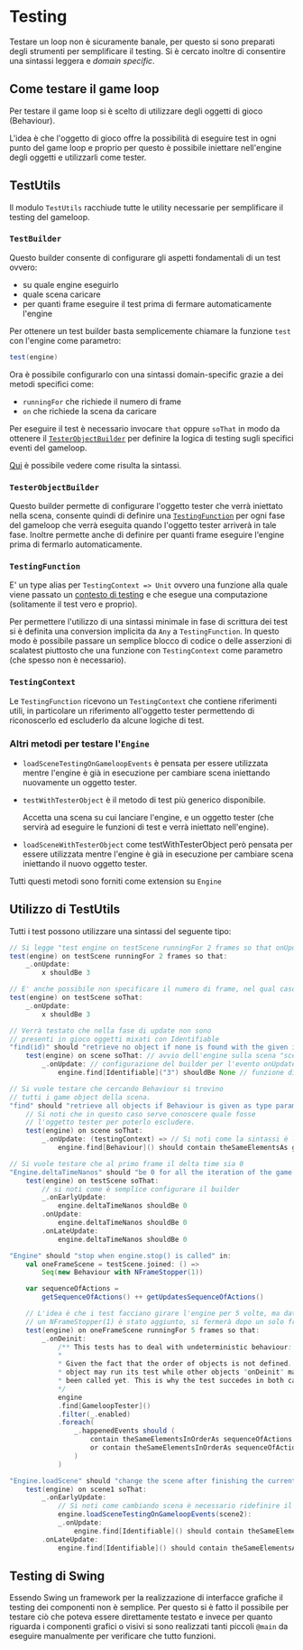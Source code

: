 # Testing
Testare un loop non è sicuramente banale, per questo si sono preparati degli strumenti per semplificare il testing. Si è cercato inoltre di consentire una sintassi leggera e *domain specific*.

## Come testare il game loop
Per testare il game loop si è scelto di utilizzare degli oggetti di gioco (Behaviour).

L'idea è che l'oggetto di gioco offre la possibilità di eseguire test in ogni punto del game loop e proprio per questo è possibile iniettare nell'engine degli oggetti e utilizzarli come tester.

## TestUtils
Il modulo `TestUtils` racchiude tutte le utility necessarie per semplificare il testing del gameloop.

### `TestBuilder`
Questo builder consente di configurare gli aspetti fondamentali di un test ovvero:
- su quale engine eseguirlo
- quale scena caricare
- per quanti frame eseguire il test prima di fermare automaticamente l'engine

Per ottenere un test builder basta semplicemente chiamare la funzione `test` con l'engine come parametro:
```scala
test(engine)
```
Ora è possibile configurarlo con una sintassi domain-specific grazie a dei metodi specifici come:
- `runningFor` che richiede il numero di frame
- `on` che richiede la scena da caricare

Per eseguire il test è necessario invocare `that` oppure `soThat` in modo da ottenere il [`TesterObjectBuilder`](#testerobjectbuilder) per definire la logica di testing sugli specifici eventi del gameloop.

[Qui](#utilizzo-di-testutils) è possibile vedere come risulta la sintassi.

### `TesterObjectBuilder`
Questo builder permette di configurare l'oggetto tester che verrà iniettato nella scena, consente quindi di definire una [`TestingFunction`](#testingfunction) per ogni fase del gameloop che verrà eseguita quando l'oggetto tester arriverà in tale fase.
Inoltre permette anche di definire per quanti frame eseguire l'engine prima di fermarlo automaticamente.

### `TestingFunction`
E' un type alias per `TestingContext => Unit` ovvero una funzione alla quale viene passato un [contesto di testing](#testingcontext) e che esegue una computazione (solitamente il test vero e proprio).

Per permettere l'utilizzo di una sintassi minimale in fase di scrittura dei test si è definita una conversion implicita da `Any` a `TestingFunction`.
In questo modo è possibile passare un semplice blocco di codice o delle asserzioni di scalatest piuttosto che una funzione con `TestingContext` come parametro (che spesso non è necessario).

### `TestingContext`
Le `TestingFunction` ricevono un `TestingContext` che contiene riferimenti utili, in particolare un riferimento all'oggetto tester permettendo di riconoscerlo ed escluderlo da alcune logiche di test.

### Altri metodi per testare l'`Engine`
- `loadSceneTestingOnGameloopEvents` è pensata per essere utilizzata mentre l'engine è già in esecuzione per cambiare scena iniettando nuovamente un oggetto tester.
- `testWithTesterObject` è il metodo di test più generico disponibile.

    Accetta una scena su cui lanciare l'engine, e un oggetto tester (che servirà ad eseguire le funzioni di test e verrà iniettato nell'engine).
- `loadSceneWithTesterObject` come testWithTesterObject però pensata per essere utilizzata mentre l'engine è già in esecuzione per cambiare scena iniettando il nuovo oggetto tester.

Tutti questi metodi sono forniti come extension su `Engine`

## Utilizzo di TestUtils
Tutti i test possono utilizzare una sintassi del seguente tipo:
```scala
// Si legge "test engine on testScene runningFor 2 frames so that onUpdate x shouldBe 3
test(engine) on testScene runningFor 2 frames so that: 
    _.onUpdate:
        x shouldBe 3

// E' anche possibile non specificare il numero di frame, nel qual caso di default verrà eseguito un solo frame
test(engine) on testScene soThat: 
    _.onUpdate:
        x shouldBe 3
```

```scala
// Verrà testato che nella fase di update non sono
// presenti in gioco oggetti mixati con Identifiable
"find(id)" should "retrieve no object if none is found with the given identifier" in:
    test(engine) on scene soThat: // avvio dell'engine sulla scena "scene"
        _.onUpdate: // configurazione del builder per l'evento onUpdate
            engine.find[Identifiable]("3") shouldBe None // funzione di test
```

```scala
// Si vuole testare che cercando Behaviour si trovino
// tutti i game object della scena.
"find" should "retrieve all objects if Behaviour is given as type parameters" in:
    // Si noti che in questo caso serve conoscere quale fosse
    // l'oggetto tester per poterlo escludere.
    test(engine) on scene soThat:
        _.onUpdate: (testingContext) => // Si noti come la sintassi è la stessa ma basta aggiungere il parametro
            engine.find[Behaviour]() should contain theSameElementsAs gameObjects + testingContext.testerObject
```

```scala
// Si vuole testare che al primo frame il delta time sia 0
"Engine.deltaTimeNanos" should "be 0 for all the iteration of the game loop" in:
    test(engine) on testScene soThat:
        // si noti come è semplice configurare il builder
        _.onEarlyUpdate:
            engine.deltaTimeNanos shouldBe 0
        .onUpdate:
            engine.deltaTimeNanos shouldBe 0
        .onLateUpdate:
            engine.deltaTimeNanos shouldBe 0

```

```scala
"Engine" should "stop when engine.stop() is called" in:
    val oneFrameScene = testScene.joined: () =>
        Seq(new Behaviour with NFrameStopper(1))

    var sequenceOfActions =
        getSequenceOfActions() ++ getUpdatesSequenceOfActions()

    // L'idea è che i test facciano girare l'engine per 5 volte, ma dato che
    // un NFrameStopper(1) è stato aggiunto, si fermerà dopo un solo frame
    test(engine) on oneFrameScene runningFor 5 frames so that:
        _.onDeinit:
            /** This tests has to deal with undeterministic behaviour:
            *
            * Given the fact that the order of objects is not defined. The tester
            * object may run its test while other objects "onDeinit" may not have
            * been called yet. This is why the test succedes in both cases.
            */
            engine
            .find[GameloopTester]()
            .filter(_.enabled)
            .foreach(
                _.happenedEvents should (
                    contain theSameElementsInOrderAs sequenceOfActions :+ Deinit
                    or contain theSameElementsInOrderAs sequenceOfActions
                )
            )
```

```scala
"Engine.loadScene" should "change the scene after finishing the current frame" in:
    test(engine) on scene1 soThat:
        _.onEarlyUpdate:
            // Si noti come cambiando scena è necessario ridefinire il testing da effettuare
            engine.loadSceneTestingOnGameloopEvents(scene2):
            _.onUpdate:
                engine.find[Identifiable]() should contain theSameElementsAs scene2()
        .onLateUpdate:
            engine.find[Identifiable]() should contain theSameElementsAs scene1()
```

## Testing di Swing

Essendo Swing un framework per la realizzazione di interfacce grafiche il testing dei componenti non è semplice. Per questo si è fatto il possibile per testare ciò che poteva essere direttamente testato e invece per quanto riguarda i componenti grafici o visivi si sono realizzati tanti piccoli `@main` da eseguire manualmente per verificare che tutto funzioni.
